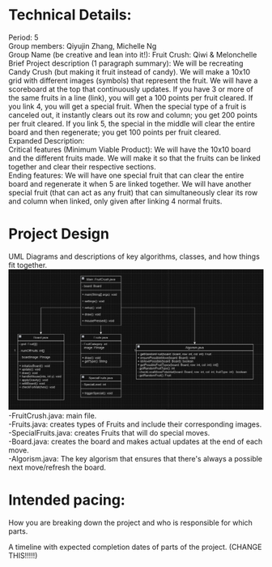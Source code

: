 
# Technical Details:

Period: 5  
Group members: Qiyujin Zhang, Michelle Ng  
Group Name (be creative and lean into it!): Fruit Crush: Qiwi & Melonchelle  
Brief Project description (1 paragraph summary): We will be recreating Candy Crush (but making it fruit instead of candy). We will make a 10x10 grid with different images (symbols) that represent the fruit. We will have a scoreboard at the top that continuously updates. If you have 3 or more of the same fruits in a line (link), you will get a 100 points per fruit cleared. If you link 4, you will get a special fruit. When the special type of a fruit is canceled out, it instantly clears out its row and column; you get 200 points per fruit cleared. If you link 5, the special in the middle will clear the entire board and then regenerate; you get 100 points per fruit cleared.   
Expanded Description:  
Critical features (Minimum Viable Product): We will have the 10x10 board and the different fruits made. We will make it so that the fruits can be linked together and clear their respective sections.   
Ending features: We will have one special fruit that can clear the entire board and regenerate it when 5 are linked together. We will have another special fruit (that can act as any fruit) that can simultaneously clear its row and column when linked, only given after linking 4 normal fruits.   

# Project Design

UML Diagrams and descriptions of key algorithms, classes, and how things fit together.
![Alt text](ClassDiagramOne.png?raw=true "Class Diagram" )
 -FruitCrush.java: main file.  
   -Fruits.java: creates types of Fruits and include their corresponding images.   
     -SpecialFruits.java: creates Fruits that will do special moves.   
   -Board.java: creates the board and makes actual updates at the end of each move.    
   -Algorism.java: The key algorism that ensures that there's always a possible next move/refresh the board.  

# Intended pacing:

How you are breaking down the project and who is responsible for which parts.

A timeline with expected completion dates of parts of the project. (CHANGE THIS!!!!!)
